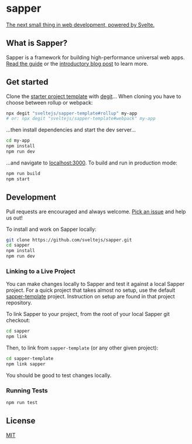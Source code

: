 # sapper

[The next small thing in web development, powered by Svelte.](https://sapper.svelte.dev)


## What is Sapper?

Sapper is a framework for building high-performance universal web apps. [Read the guide](https://sapper.svelte.dev/docs) or the [introductory blog post](https://svelte.dev/blog/sapper-towards-the-ideal-web-app-framework) to learn more.


## Get started

Clone the [starter project template](https://github.com/sveltejs/sapper-template) with [degit](https://github.com/rich-harris/degit)...
When cloning you have to choose between rollup or webpack:

```bash
npx degit "sveltejs/sapper-template#rollup" my-app
# or: npx degit "sveltejs/sapper-template#webpack" my-app
```

...then install dependencies and start the dev server...

```bash
cd my-app
npm install
npm run dev
```

...and navigate to [localhost:3000](http://localhost:3000). To build and run in production mode:

```bash
npm run build
npm start
```

## Development

Pull requests are encouraged and always welcome. [Pick an issue](https://github.com/sveltejs/sapper/issues?q=is%3Aissue+is%3Aopen+sort%3Aupdated-desc) and help us out!

To install and work on Sapper locally:

```bash
git clone https://github.com/sveltejs/sapper.git
cd sapper
npm install
npm run dev
```

### Linking to a Live Project

You can make changes locally to Sapper and test it against a local Sapper project. For a quick project that takes almost no setup, use the default [sapper-template](https://github.com/sveltejs/sapper-template) project. Instruction on setup are found in that project repository.

To link Sapper to your project, from the root of your local Sapper git checkout:

```bash
cd sapper
npm link
```

Then, to link from `sapper-template` (or any other given project):

```bash
cd sapper-template
npm link sapper
```

You should be good to test changes locally.

### Running Tests

```bash
npm run test
```

## License

[MIT](LICENSE)
